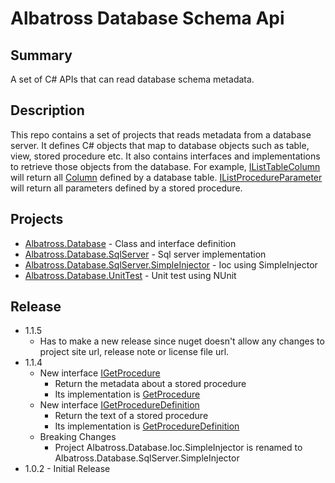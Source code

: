 # Albatross Database Schema Api

## Summary
A set of C# APIs that can read database schema metadata.

## Description
This repo contains a set of projects that reads metadata from a database server.  It defines C# objects that map to database objects such as table, view, stored procedure etc.  It also contains interfaces and implementations to retrieve those objects from the database.  For example, [IListTableColumn](xref:Albatross.Database.IListTableColumn) will return all [Column](xref:Albatross.Database.Column) defined by a database table.  [IListProcedureParameter](xref:Albatross.Database.IListProcedureParameter) will return all parameters defined by a stored procedure.

## Projects
* [Albatross.Database](xref:Albatross.Database) - Class and interface definition
* [Albatross.Database.SqlServer](xref:Albatross.Database.SqlServer) - Sql server implementation
* [Albatross.Database.SqlServer.SimpleInjector](xref:Albatross.Database.SqlServer.SimpleInjector) - Ioc using SimpleInjector
* [Albatross.Database.UnitTest](xref:Albatross.Database.UnitTest) - Unit test using NUnit

## Release
* 1.1.5
	* Has to make a new release since nuget doesn't allow any changes to project site url, release note or license file url.
* 1.1.4
	* New interface [IGetProcedure](xref:Albatross.Database.IGetProcedure)
		* Return the metadata about a stored procedure
		* Its implementation is [GetProcedure](xref:Albatross.Database.SqlServer.GetProcedure)
	* New interface [IGetProcedureDefinition](xref:Albatross.Database.IGetProcedureDefinition)
		* Return the text of a stored procedure
		* Its implementation is [GetProcedureDefinition](xref:Albatross.Database.SqlServer.GetProcedure)
	* Breaking Changes
		* Project Albatross.Database.Ioc.SimpleInjector is renamed to Albatross.Database.SqlServer.SimpleInjector
* 1.0.2 - Initial Release